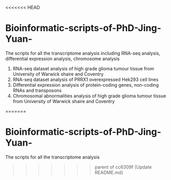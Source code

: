 <<<<<<< HEAD
# Bioinformatic-scripts-of-PhD-Jing-Yuan-
The scripts for all the transcriptome analysis including RNA-seq analysis, differential expression analysis, chromosome analysis

1. RNA-seq dataset analysis of high grade glioma tumour tissue from University of Warwick shaire and Coventry
2. RNA-seq dataset analysis of PRRX1 overexpressed Hek293 cell lines
3. Differential expression analysis of protein-coding genes, non-coding RNAs and transposons
4. Chromosomal abnormalities analysis of high grade glioma tumour tissue from University of Warwick shaire and Coventry

=======
# Bioinformatic-scripts-of-PhD-Jing-Yuan-
The scripts for all the transcriptome analysis
>>>>>>> parent of cc6309f (Update README.md)

